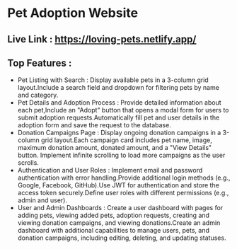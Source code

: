 # Pet Adoption Website

## Live Link : https://loving-pets.netlify.app/


## Top Features : 

- Pet Listing with Search : Display available pets in a 3-column grid layout.Include a search field and dropdown for filtering pets by name and category.
- Pet Details and Adoption Process : Provide detailed information about each pet,Include an "Adopt" button that opens a modal form for users to submit adoption requests.Automatically fill pet and user details in the adoption form and save the request to the database.
- Donation Campaigns Page : Display ongoing donation campaigns in a 3-column grid layout.Each campaign card includes pet name, image, maximum donation amount, donated amount, and a "View Details" button.
Implement infinite scrolling to load more campaigns as the user scrolls.
- Authentication and User Roles : Implement email and password authentication with error handling.Provide additional login methods (e.g., Google, Facebook, GitHub).Use JWT for authentication and store the access token securely.Define user roles with different permissions (e.g., admin and user).
- User and Admin Dashboards : Create a user dashboard with pages for adding pets, viewing added pets, adoption requests, creating and viewing donation campaigns, and viewing donations.Create an admin dashboard with additional capabilities to manage users, pets, and donation campaigns, including editing, deleting, and updating statuses.

